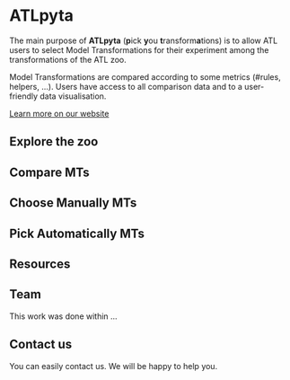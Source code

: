 # ATLpyta

The main purpose of **ATLpyta** (**p**ick **y**ou **t**ransform**a**tions) is to allow ATL users to select Model Transformations for their experiment among the transformations of the ATL zoo.

Model Transformations are compared according to some metrics (#rules, helpers, ...). Users have access to all comparison data and to a user-friendly data visualisation. 

[Learn more on our website](https://atlpyta.github.io/)

## Explore the zoo

## Compare MTs

## Choose Manually MTs

## Pick Automatically MTs

## Resources

## Team

This work was done within ...

## Contact us

You can easily contact us. We will be happy to help you.